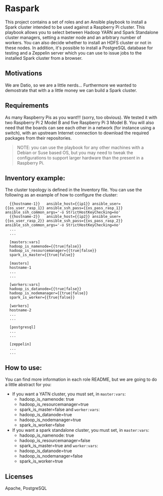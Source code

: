 Raspark
=========

This project contains a set of roles and an Ansible playbook to install a Spark cluster intended to be used against a Raspberry Pi cluster. This playbook allows you to select between Hadoop YARN and Spark Standalone cluster managers, setting a master node and an arbitrary number of workers. You can also decide whether to install an HDFS cluster or not in these nodes. In addition, it's possible to install a PostgreSQL database for testing and a Zeppelin server which you can use to issue jobs to the installed Spark cluster from a browser.

Motivations
------------

We are Datio, so we are a little nerds... Furthermore we wanted to demostrate that with a a little money we can build a Spark cluster.

Requirements
------------

As many Raspberry Pis as you want!!! (sorry, too obvious). We tested it with two Raspberry Pi 2 Model B and five Raspberry Pi 3 Model B. You will also need that the boards can see each other in a network (for instance using a switch), with an upstream Internet connection to download the required packages from their repositories.
> NOTE: you can use the playbook for any other machines with a Debian or Suse based OS, but you may need to tweak the configurations to support larger hardware than the present in a Raspberry Pi.

Inventory example: 
------------

The cluster topology is defined in the Inventory file. You can use the following as an example of how to configure the cluster:

```
  {{hostname-1}}   ansible_host={{ip1}} ansible_user={{os_user_rasp_1}} ansible_ssh_pass={{os_pass_rasp_1}} ansible_ssh_common_args='-o StrictHostKeyChecking=no'
  {{hostname-2}}   ansible_host={{ip2}} ansible_user={{os_user_rasp_2}} ansible_ssh_pass={{os_pass_rasp_2}} ansible_ssh_common_args='-o StrictHostKeyChecking=no'
  ...
  ...

  [masters:vars]
  hadoop_is_namenode={{true|false}}
  hadoop_is_resourcemanager={{true|false}}
  spark_is_master={{true|false}}

  [masters]
  hostname-1
  ...
  ...

  [workers:vars]
  hadoop_is_datanode={{true|false}}
  hadoop_is_nodemanager={{true|false}}
  spark_is_worker={{true|false}}

  [workers]
  hostname-2
  ...
  ...

  [postgresql]
  ...
  ...

  [zeppelin]
  ...
  ...

```

How to use:
------------

You can find more information in each role README, but we are going to do a little abstract for you:
  * If you want a YATN cluster, you must set, in `master:vars`:
     - hadoop_is_namenode: true
     - hadoop_is_resourcemanager=true
     - spark_is_master=false
  and `worker:vars`:
     - hadoop_is_datanode=true
     - hadoop_is_nodemanager=true
     - spark_is_worker=false
  * If you want a spark standalone cluster, you must set, in `master:vars`:
     - hadoop_is_namenode: true
     - hadoop_is_resourcemanager=false
     - spark_is_master=true
  and `worker:vars`:
     - hadoop_is_datanode=true
     - hadoop_is_nodemanager=false
     - spark_is_worker=true  

Licenses
-------

Apache, PostgreSQL
